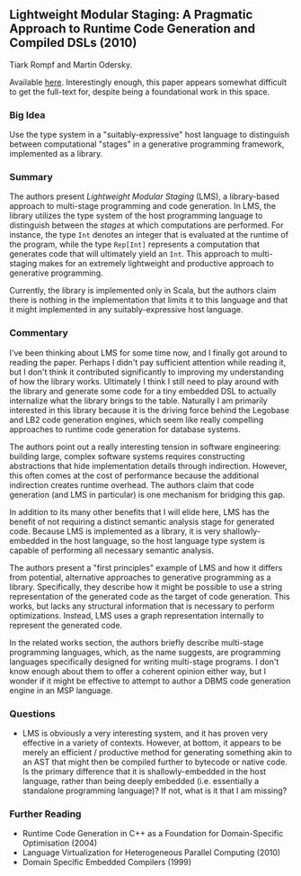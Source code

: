 ## Lightweight Modular Staging: A Pragmatic Approach to Runtime Code Generation and Compiled DSLs (2010)

Tiark Rompf and Martin Odersky.

Available [here](https://www.researchgate.net/publication/45581394_Lightweight_Modular_Staging_A_Pragmatic_Approach_to_Runtime_Code_Generation_and_Compiled_DSLs). Interestingly enough, this paper appears somewhat difficult to get the full-text for, despite being a foundational work in this space.

### Big Idea

Use the type system in a "suitably-expressive" host language to distinguish between computational "stages" in a generative programming framework, implemented as a library.

### Summary

The authors present _Lightweight Modular Staging_ (LMS), a library-based approach to multi-stage programming and code generation. In LMS, the library utilizes the type system of the host programming language to distinguish between the _stages_ at which computations are performed. For instance, the type `Int` denotes an integer that is evaluated at the runtime of the program, while the type `Rep[Int]` represents a computation that generates code that will ultimately yield an `Int`. This approach to multi-staging makes for an extremely lightweight and productive approach to generative programming. 

Currently, the library is implemented only in Scala, but the authors claim there is nothing in the implementation that limits it to this language and that it might implemented in any suitably-expressive host language.

### Commentary

I've been thinking about LMS for some time now, and I finally got around to reading the paper. Perhaps I didn't pay sufficient attention while reading it, but I don't think it contributed significantly to improving my understanding of how the library works. Ultimately I think I still need to play around with the library and generate some code for a tiny embedded DSL to actually internalize what the library brings to the table. Naturally I am primarily interested in this library because it is the driving force behind the Legobase and LB2 code generation engines, which seem like really compelling approaches to runtime code generation for database systems.

The authors point out a really interesting tension in software engineering: building large, complex software systems requires constructing abstractions that hide implementation details through indirection. However, this often comes at the cost of performance because the additional indirection creates runtime overhead. The authors claim that code generation (and LMS in particular) is one mechanism for bridging this gap.

In addition to its many other benefits that I will elide here, LMS has the benefit of not requiring a distinct semantic analysis stage for generated code. Because LMS is implemented as a library, it is very shallowly-embedded in the host language, so the host language type system is capable of performing all necessary semantic analysis.

The authors present a "first principles" example of LMS and how it differs from potential, alternative approaches to generative programming as a library. Specifically, they describe how it might be possible to use a string representation of the generated code as the target of code generation. This works, but lacks any structural information that is necessary to perform optimizations. Instead, LMS uses a graph representation internally to represent the generated code.

In the related works section, the authors briefly describe multi-stage programming languages, which, as the name suggests, are programming languages specifically designed for writing multi-stage programs. I don't know enough about them to offer a coherent opinion either way, but I wonder if it might be effective to attempt to author a DBMS code generation engine in an MSP language.

### Questions

- LMS is obviously a very interesting system, and it has proven very effective in a variety of contexts. However, at bottom, it appears to be merely an efficient / productive method for generating something akin to an AST that might then be compiled further to bytecode or native code. Is the primary difference that it is shallowly-embedded in the host language, rather than being deeply embedded (i.e. essentially a standalone programming language)? If not, what is it that I am missing?

### Further Reading

- Runtime Code Generation in C++ as a Foundation for Domain-Specific Optimisation (2004)
- Language Virtualization for Heterogeneous Parallel Computing (2010)
- Domain Specific Embedded Compilers (1999)
